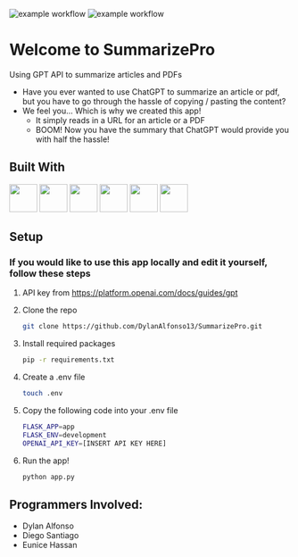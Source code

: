 ![example workflow](https://github.com/DylanAlfonso13/SummarizePro/actions/workflows/styling.yaml/badge.svg)
![example workflow](https://github.com/eunicehassan3/Week2Project/actions/workflows/unittests.yaml/badge.svg)
# Welcome to SummarizePro
Using GPT API to summarize articles and PDFs
* Have you ever wanted to use ChatGPT to summarize an article or pdf, but you have to go through the hassle of copying / pasting the content?
* We feel you... Which is why we created this app! 
    * It simply reads in a URL for an article or a PDF
    * BOOM! Now you have the summary that ChatGPT would provide you with half the hassle!
    
## Built With
<img height="50" src="https://user-images.githubusercontent.com/25181517/183423507-c056a6f9-1ba8-4312-a350-19bcbc5a8697.png">
<img height="50" src="https://user-images.githubusercontent.com/25181517/183423775-2276e25d-d43d-4e58-890b-edbc88e915f7.png">
<img height="50" src="https://user-images.githubusercontent.com/25181517/184117132-9e89a93b-65fb-47c3-91e7-7d0f99e7c066.png">
<img height="50" src="https://user-images.githubusercontent.com/25181517/192158954-f88b5814-d510-4564-b285-dff7d6400dad.png">
<img height="50" src="https://user-images.githubusercontent.com/25181517/183898054-b3d693d4-dafb-4808-a509-bab54cf5de34.png">
<img height="50" src ="https://user-images.githubusercontent.com/25181517/117447155-6a868a00-af3d-11eb-9cfe-245df15c9f3f.png">

## Setup
### If you would like to use this app locally and edit it yourself, follow these steps
1. API key from https://platform.openai.com/docs/guides/gpt
2. Clone the repo
   ```sh
   git clone https://github.com/DylanAlfonso13/SummarizePro.git
   ```
3. Install required packages
   ```sh
   pip -r requirements.txt
   ```
4. Create a .env file
   ```sh
   touch .env
   ```
5. Copy the following code into your .env file
    ```sh
    FLASK_APP=app
    FLASK_ENV=development
    OPENAI_API_KEY=[INSERT API KEY HERE]
    ```

6. Run the app!
    ```sh
    python app.py
    ```

## Programmers Involved: 
* Dylan Alfonso
* Diego Santiago
* Eunice Hassan 
